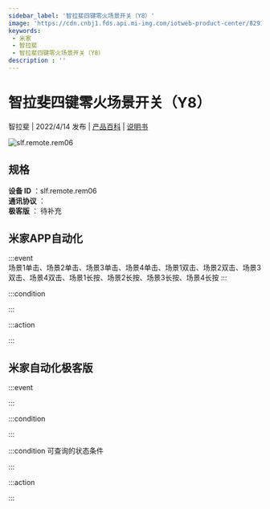 ```yaml
---
sidebar_label: '智拉斐四键零火场景开关（Y8）'
image: 'https://cdn.cnbj1.fds.api.mi-img.com/iotweb-product-center/8291472705595da1a4bbf29a10b48de1_1648195132096.png?GalaxyAccessKeyId=AKVGLQWBOVIRQ3XLEW&Expires=9223372036854775807&Signature=txhQijA4buWpWRHusMF8duXa64Y='
keywords: 
 - 米家
 - 智拉斐
 - 智拉斐四键零火场景开关（Y8）
description : ''
---
```

# 智拉斐四键零火场景开关（Y8）

智拉斐 | 2022/4/14 发布 | [产品百科](https://home.mi.com/webapp/content/baike/product/index.html?model=slf.remote.rem06/) | [说明书](https://home.mi.com/views/introduction.html?model=slf.remote.rem06&region=cn)

![slf.remote.rem06](https://cdn.cnbj1.fds.api.mi-img.com/iotweb-product-center/8291472705595da1a4bbf29a10b48de1_1648195132096.png?GalaxyAccessKeyId=AKVGLQWBOVIRQ3XLEW&Expires=9223372036854775807&Signature=txhQijA4buWpWRHusMF8duXa64Y=)

## 规格  
> 
**设备 ID** ：slf.remote.rem06  
**通讯协议** ：  
**极客版**  ： 待补充 


## 米家APP自动化  

:::event  
场景1单击、场景2单击、场景3单击、场景4单击、场景1双击、场景2双击、场景3双击、场景4双击、场景1长按、场景2长按、场景3长按、场景4长按
:::

:::condition  

:::

:::action   

:::

## 米家自动化极客版  

:::event  

:::

:::condition  

:::

:::condition 可查询的状态条件  

:::

:::action  

:::

        
